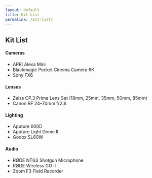```yaml
---
layout: default
title: Kit List
permalink: /kit-list/
---
```


<div class="container mt-5 pt-5">
  <h2 class="mb-4">Kit List</h2>

  <div class="mb-5">
    <h4 class="text-uppercase text-muted border-bottom pb-2">Cameras</h4>
    <ul class="list-unstyled mt-3">
      <li>ARRI Alexa Mini</li>
      <li>Blackmagic Pocket Cinema Camera 6K</li>
      <li>Sony FX6</li>
    </ul>
  </div>

  <div class="mb-5">
    <h4 class="text-uppercase text-muted border-bottom pb-2">Lenses</h4>
    <ul class="list-unstyled mt-3">
      <li>Zeiss CP.3 Prime Lens Set (18mm, 25mm, 35mm, 50mm, 85mm)</li>
      <li>Canon RF 24–70mm f/2.8</li>
    </ul>
  </div>

  <div class="mb-5">
    <h4 class="text-uppercase text-muted border-bottom pb-2">Lighting</h4>
    <ul class="list-unstyled mt-3">
      <li>Aputure 600D</li>
      <li>Aputure Light Dome II</li>
      <li>Godox SL60W</li>
    </ul>
  </div>

  <div class="mb-5">
    <h4 class="text-uppercase text-muted border-bottom pb-2">Audio</h4>
    <ul class="list-unstyled mt-3">
      <li>RØDE NTG3 Shotgun Microphone</li>
      <li>RØDE Wireless GO II</li>
      <li>Zoom F3 Field Recorder</li>
    </ul>
  </div>

</div>
